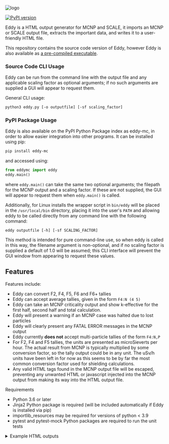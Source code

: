 ![logo](https://cerberusnuclear.com/wp-content/uploads/2020/10/EddyLinkedin.jpg)


[![PyPI version](https://badge.fury.io/py/eddy-mc.svg)](https://badge.fury.io/py/eddy-mc)

Eddy is a HTML output generator for MCNP and SCALE, it imports an MCNP or SCALE output file, extracts the important 
data, and writes it to a user-friendly HTML file.

This repository contains the source code version of Eddy, however Eddy is also available as 
[a pre-compiled executable](https://github.com/Cerberus-Nuclear/Eddy).

### Source Code CLI Usage
Eddy can be run from the command line with the output file and any applicable scaling factor as optional arguments; if 
no such arguments are supplied a GUI will appear to request them.

General CLI usage:

```bash
python3 eddy.py [-o outputfile] [-sf scaling_factor]
```

### PyPI Package Usage
Eddy is also available on the PyPI Python Package index as eddy-mc, in order to allow easier integration into other 
programs. It can be installed using pip:

```bash
pip install eddy-mc
```

and accessed using:

```python
from eddymc import eddy
eddy.main()
```
where `eddy.main()` can take the same two optional arguments; the filepath for the MCNP output and a scaling factor. 
If these are not supplied, the GUI will appear to request them when `eddy.main()` is called.

Additionally, for Linux installs the wrapper script in `bin/eddy` will be placed in the `/usr/local/bin`
directory, placing it into the user's `PATH` and allowing eddy to be called directly from any command line with 
the following command:
```
eddy outputfile [-h] [-sf SCALING_FACTOR] 
```
This method is intended for pure command-line use, so when eddy is called in this way, the filename argument is 
non-optional, and if no scaling factor is supplied a default
of 1.0 will be assumed; this CLI interface will prevent the GUI window from appearing to request these values.

## Features
Features include:
- Eddy can convert F2, F4, F5, F6 and F6+ tallies
- Eddy can accept average tallies, given in the form `F4:N (4 5)`
- Eddy can take an MCNP criticality output and show k-effective for the 
first half, second half and total calculation.
- Eddy will present a warning if an MCNP case was halted due to lost particles
- Eddy will clearly present any FATAL ERROR messages in the MCNP output
- Eddy currently **does not** accept multi-particle tallies of the form `F4:N,P`
- For F2, F4 and F5 tallies, the units are presented as microSieverts per hour.
  The actual result from MCNP is typically multiplied by some conversion factor, so the
  tally output could be in any unit. The uSv/h units have been left in for now as this
  seems to be by far the most common conversion factor used for shielding calculations. 
- Any valid HTML tags found in the MCNP output file will be escaped, preventing any unwanted
HTML or javascript injected into the MCNP output from making its way into the HTML output file.

Requirements

- Python 3.6 or later
- Jinja2 Python package is required (will be included automatically if Eddy is installed via pip)
- importlib_resources may be required for versions of python < 3.9
- pytest and pytest-mock Python packages are required to run the unit tests

<details>
  <summary>Example HTML outputs</summary>
  <img src="https://cerberusnuclear.com/wp-content/uploads/2020/10/eddy-screen-shot-2.jpg" name="image-name">
  <img src="https://cerberusnuclear.com/wp-content/uploads/2020/10/Results_Summary-1.jpg" name="image-name">
  <img src="https://cerberusnuclear.com/wp-content/uploads/2020/10/Results_Stats-1.jpg" name="image-name">
  <img src="https://cerberusnuclear.com/wp-content/uploads/2020/10/WarningsComments.jpg" name="image-name">
  <img src="https://cerberusnuclear.com/wp-content/uploads/2020/10/particles-1.jpg" name="image-name">
</details>
